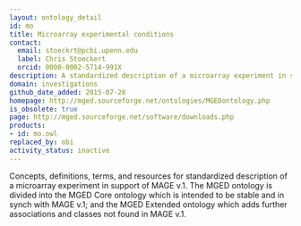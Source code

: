 ```yaml
---
layout: ontology_detail
id: mo
title: Microarray experimental conditions
contact:
  email: stoeckrt@pcbi.upenn.edu
  label: Chris Stoeckert
  orcid: 0000-0002-5714-991X
description: A standardized description of a microarray experiment in support of MAGE v.1.
domain: investigations
github_date_added: 2015-07-28
homepage: http://mged.sourceforge.net/ontologies/MGEDontology.php
is_obsolete: true
page: http://mged.sourceforge.net/software/downloads.php
products:
- id: mo.owl
replaced_by: obi
activity_status: inactive
---
```


Concepts, definitions, terms, and resources for standardized description of a microarray experiment in support of MAGE v.1. The MGED ontology is divided into the MGED Core ontology which is intended to be stable and in synch with MAGE v.1; and the MGED Extended ontology which adds further associations and classes not found in MAGE v.1.
